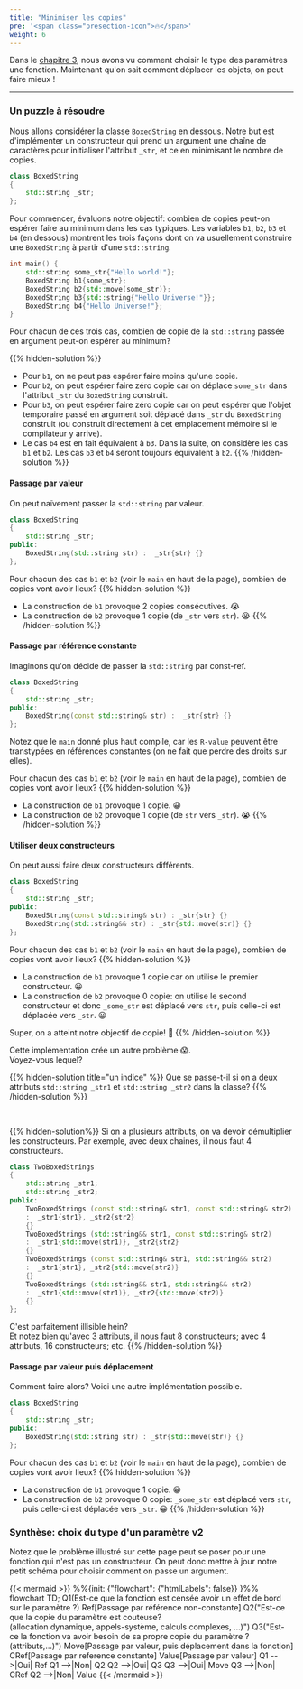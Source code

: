 ```yaml
---
title: "Minimiser les copies"
pre: '<span class="presection-icon">🔥</span>'
weight: 6
---
```


Dans le [chapitre 3](chapter3), nous avons vu comment choisir le type des paramètres une fonction.  Maintenant qu'on sait comment déplacer les objets, on peut faire mieux !

---

### Un puzzle à résoudre

Nous allons considérer la classe `BoxedString` en dessous.
Notre but est d'implémenter un constructeur qui prend un argument une chaîne de caractères pour initialiser l'attribut `_str`, et ce en minimisant le nombre de copies.

```cpp
class BoxedString 
{
    std::string _str;
};
```

Pour commencer, évaluons notre objectif: combien de copies peut-on espérer faire au minimum dans les cas typiques.
Les variables `b1`, `b2`, `b3` et `b4` (en dessous) montrent les trois façons dont on va usuellement construire une `BoxedString` à partir d'une `std::string`.

```cpp
int main() {
    std::string some_str{"Hello world!"};
    BoxedString b1{some_str};
    BoxedString b2{std::move(some_str)};
    BoxedString b3{std::string{"Hello Universe!"}};
    BoxedString b4{"Hello Universe!"};
}
```


Pour chacun de ces trois cas, combien de copie de la `std::string` passée en argument peut-on espérer au minimum?

{{% hidden-solution %}}
- Pour `b1`, on ne peut pas espérer faire moins qu'une copie.
- Pour `b2`, on peut espérer faire zéro copie car on déplace `some_str` dans l'attribut `_str`  du `BoxedString` construit.
- Pour `b3`, on peut espérer faire zéro copie car on peut espérer que l'objet temporaire passé en argument soit déplacé dans `_str`  du `BoxedString` construit (ou construit directement à cet emplacement mémoire si le compilateur y arrive).
- Le cas `b4` est en fait équivalent à `b3`.
Dans la suite, on considère les cas `b1` et `b2`.  Les cas `b3` et `b4` seront toujours équivalent à `b2`.
{{% /hidden-solution %}}


#### Passage par valeur

On peut naïvement passer la `std::string` par valeur.
```cpp
class BoxedString 
{
    std::string _str;
public:
    BoxedString(std::string str) :  _str{str} {}
};
```

Pour chacun des cas `b1` et `b2` (voir le `main` en haut de la page), combien de copies vont avoir lieux?
{{% hidden-solution %}}
- La construction de `b1` provoque 2 copies consécutives. 😭
- La construction de `b2` provoque 1 copie (de `_str` vers `str`). 😭
{{% /hidden-solution %}}


#### Passage par référence constante

Imaginons qu'on décide de passer la `std::string` par const-ref.

```cpp
class BoxedString 
{
    std::string _str;
public:
    BoxedString(const std::string& str) :  _str{str} {}
};
```

Notez que le `main` donné plus haut compile, car les `R-value` peuvent être transtypées en références constantes (on ne fait que perdre des droits sur elles).

Pour chacun des cas `b1` et `b2` (voir le `main` en haut de la page), combien de copies vont avoir lieux?
{{% hidden-solution %}}
- La construction de `b1` provoque 1 copie. 😀
- La construction de `b2` provoque 1 copie (de `str` vers `_str`). 😭
{{% /hidden-solution %}}


#### Utiliser deux constructeurs

On peut aussi faire deux constructeurs différents.

```cpp
class BoxedString 
{
    std::string _str;
public:
    BoxedString(const std::string& str) : _str{str} {}
    BoxedString(std::string&& str) : _str{std::move(str)} {}
};
```
Pour chacun des cas `b1` et `b2` (voir le `main` en haut de la page), combien de copies vont avoir lieux?
{{% hidden-solution %}}
- La construction de `b1` provoque 1 copie car on utilise le premier constructeur. 😀
- La construction de `b2` provoque 0 copie: on utilise le second constructeur et donc `_some_str` est déplacé vers `str`, puis celle-ci est déplacée vers `_str`. 😀

Super, on a atteint notre objectif de copie! 🥳
{{% /hidden-solution %}}



Cette implémentation crée un autre problème 😱.\
Voyez-vous lequel?

{{% hidden-solution title="un indice" %}}
Que se passe-t-il si on a deux attributs `std::string _str1` et `std::string _str2` dans la classe?
{{% /hidden-solution %}}

<br> 

{{% hidden-solution%}}
Si on a plusieurs attributs, on va devoir démultiplier les constructeurs. Par exemple, avec deux chaines, il nous faut 4 constructeurs.
```cpp
class TwoBoxedStrings 
{
    std::string _str1;
    std::string _str2;
public:
    TwoBoxedStrings (const std::string& str1, const std::string& str2) 
    :  _str1{str1}, _str2{str2}
    {}
    TwoBoxedStrings (std::string&& str1, const std::string& str2) 
    :  _str1{std::move(str1)}, _str2{str2}
    {}
    TwoBoxedStrings (const std::string& str1, std::string&& str2) 
    :  _str1{str1}, _str2{std::move(str2)}
    {}
    TwoBoxedStrings (std::string&& str1, std::string&& str2) 
    :  _str1{std::move(str1)}, _str2{std::move(str2)}
    {}
};
```
C'est parfaitement illisible hein?\
Et notez bien qu'avec 3 attributs, il nous faut 8 constructeurs; avec 4 attributs, 16 constructeurs; etc.
{{% /hidden-solution %}}

#### Passage par valeur puis déplacement

Comment faire alors?  Voici une autre implémentation possible.
```cpp
class BoxedString 
{
    std::string _str;
public:
    BoxedString(std::string str) : _str{std::move(str)} {}
};
```

Pour chacun des cas `b1` et `b2` (voir le `main` en haut de la page), combien de copies vont avoir lieux?
{{% hidden-solution %}}
- La construction de `b1` provoque 1 copie. 😀
- La construction de `b2` provoque 0 copie: `_some_str` est déplacé vers `str`, puis celle-ci est déplacée vers `_str`. 😀
{{% /hidden-solution %}}



### Synthèse: choix du type d'un paramètre v2

Notez que le problème illustré sur cette page peut se poser pour une fonction qui n'est pas un constructeur.
On peut donc mettre à jour notre petit schéma pour choisir comment on passe un argument.

{{< mermaid >}}
%%{init: {"flowchart": {"htmlLabels": false}} }%%
flowchart TD;
    Q1(Est-ce que la fonction est censée avoir un effet de bord sur le paramètre ?)
    Ref[Passage par référence non-constante]
    Q2("Est-ce que la copie du paramètre est couteuse?<br/>(allocation dynamique, appels-système, calculs complexes, ...)")
    Q3("Est-ce la fonction va avoir besoin de sa propre copie du paramètre ?<br/>(attributs,...)")
    Move[Passage par valeur, puis déplacement dans la fonction]
    CRef[Passage par reference constante]
    Value[Passage par valeur]
    Q1 -->|Oui| Ref
    Q1 -->|Non| Q2
    Q2 -->|Oui| Q3 
    Q3 -->|Oui| Move
    Q3 -->|Non| CRef
    Q2 -->|Non| Value
{{< /mermaid >}}

